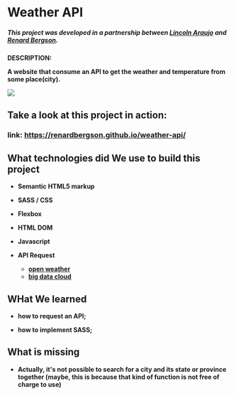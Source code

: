 # Weather API

##### This project was developed in a partnership between [Lincoln Araujo](https://github.com/Lincoln-Araujo) and [Renard Bergson](https://github.com/renardbergson).

<strong>DESCRIPTION:<strong> 

A website that consume an API to get the weather and temperature from some place(city).

<a href="https://renardbergson.github.io/weather-api/" target="_blank"><img src="./images/presentation.gif" ></a>

## Take a look at this project in action:

### link: https://renardbergson.github.io/weather-api/


## What technologies did We use to build this project

- Semantic HTML5 markup

- SASS / CSS

- Flexbox

- HTML DOM

- Javascript

- API Request
    * [open weather](https://openweathermap.org/api)
    * [big data cloud](https://www.bigdatacloud.com/)

## WHat We learned

- how to request an API;

- how to implement SASS;

## What is missing

- Actually, it's not possible to search for a city and its state or province together (maybe, this is because that kind of function is not free of charge to use)

